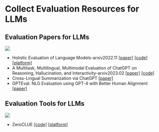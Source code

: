 # Collect Evaluation Resources for LLMs

## Evaluation Papers for LLMs
![](https://img.shields.io/badge/Type-Paper-orange)

- Holistic Evaluation of Language Models-arxiv2022.11 [[paper]](https://arxiv.org/abs/2211.09110) [[code]](https://github.com/stanford-crfm/helm) [[platform]](https://crfm.stanford.edu/helm/latest/)
- A Multitask, Multilingual, Multimodal Evaluation of ChatGPT on Reasoning, Hallucination, and Interactivity-arxiv2023.02 [[paper]](https://arxiv.org/abs/2302.04023) [[code]](https://github.com/HLTCHKUST/chatgpt-evaluation)
- Cross-Lingual Summarization via ChatGPT [[paper]](https://arxiv.org/abs/2302.14229)
- GPTEval: NLG Evaluation using GPT-4 with Better Human Alignment [[paper]](https://arxiv.org/abs/2303.16634)

## Evaluation Tools for LLMs
![](https://img.shields.io/badge/Type-Tool-green)

- ZeroCLUE [[code]](https://github.com/CLUEbenchmark/ZeroCLUE) [[platform]](https://www.cluebenchmarks.com/zeroclue.html)
